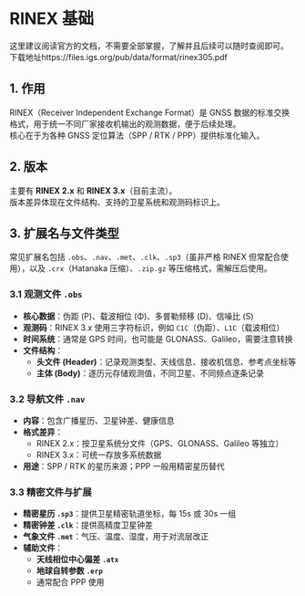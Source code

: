 # RINEX 基础

这里建议阅读官方的文档，不需要全部掌握，了解并且后续可以随时查阅即可。
下载地址https://files.igs.org/pub/data/format/rinex305.pdf

## 1. 作用
RINEX（Receiver Independent Exchange Format）是 GNSS 数据的标准交换格式，用于统一不同厂家接收机输出的观测数据，便于后续处理。  
核心在于为各种 GNSS 定位算法（SPP / RTK / PPP）提供标准化输入。

## 2. 版本
主要有 **RINEX 2.x** 和 **RINEX 3.x**（目前主流）。  
版本差异体现在文件结构、支持的卫星系统和观测码标识上。

## 3. 扩展名与文件类型
常见扩展名包括 `.obs`、`.nav`、`.met`、`.clk`、`.sp3`（虽非严格 RINEX 但常配合使用），以及 `.crx`（Hatanaka 压缩）、`.zip.gz` 等压缩格式，需解压后使用。

### 3.1 观测文件 `.obs`
- **核心数据**：伪距 (P)、载波相位 (Φ)、多普勒频移 (D)、信噪比 (S)  
- **观测码**：RINEX 3.x 使用三字符标识，例如 `C1C`（伪距）、`L1C`（载波相位）  
- **时间系统**：通常是 GPS 时间，也可能是 GLONASS、Galileo，需要注意转换  
- **文件结构**：
  - **头文件 (Header)**：记录观测类型、天线信息、接收机信息、参考点坐标等  
  - **主体 (Body)**：逐历元存储观测值，不同卫星、不同频点逐条记录  

### 3.2 导航文件 `.nav`
- **内容**：包含广播星历、卫星钟差、健康信息  
- **格式差异**：
  - RINEX 2.x：按卫星系统分文件（GPS、GLONASS、Galileo 等独立）  
  - RINEX 3.x：可统一存放多系统数据  
- **用途**：SPP / RTK 的星历来源；PPP 一般用精密星历替代  

### 3.3 精密文件与扩展
- **精密星历 `.sp3`**：提供卫星精密轨道坐标，每 15s 或 30s 一组  
- **精密钟差 `.clk`**：提供高精度卫星钟差  
- **气象文件 `.met`**：气压、温度、湿度，用于对流层改正  
- **辅助文件**：
  - **天线相位中心偏差 `.atx`**  
  - **地球自转参数 `.erp`**  
  - 通常配合 PPP 使用


